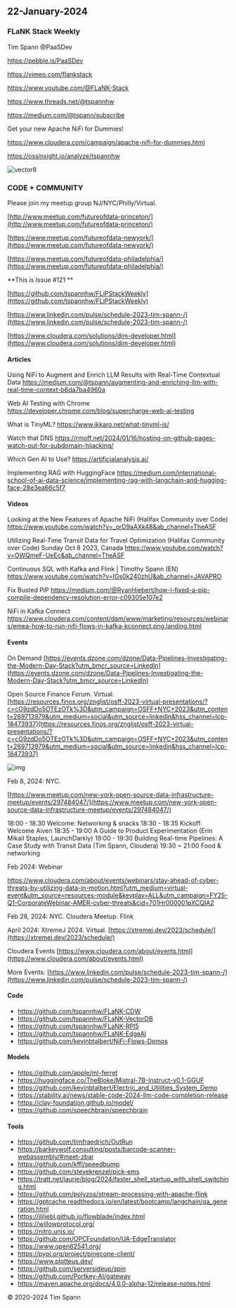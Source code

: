 ## 22-January-2024



### FLaNK Stack Weekly


Tim Spann @PaaSDev

https://pebble.is/PaaSDev

https://vimeo.com/flankstack

https://www.youtube.com/@FLaNK-Stack

https://www.threads.net/@tspannhw

https://medium.com/@tspann/subscribe

Get your new Apache NiFi for Dummies!

https://www.cloudera.com/campaign/apache-nifi-for-dummies.html

https://ossinsight.io/analyze/tspannhw

![vector8](https://github.com/tspannhw/FLiPStackWeekly/assets/18673814/682a1cb9-8329-401f-932a-a7ed01110210)


### CODE + COMMUNITY

Please join my meetup group NJ/NYC/Philly/Virtual. 

[http://www.meetup.com/futureofdata-princeton/](http://www.meetup.com/futureofdata-princeton/)

[https://www.meetup.com/futureofdata-newyork/](https://www.meetup.com/futureofdata-newyork/)

[https://www.meetup.com/futureofdata-philadelphia/](https://www.meetup.com/futureofdata-philadelphia/)


**This is Issue #121 **



[https://github.com/tspannhw/FLiPStackWeekly](https://github.com/tspannhw/FLiPStackWeekly)

[https://www.linkedin.com/pulse/schedule-2023-tim-spann-/](https://www.linkedin.com/pulse/schedule-2023-tim-spann-/)

[https://www.cloudera.com/solutions/dim-developer.html](https://www.cloudera.com/solutions/dim-developer.html)




#### Articles

Using NiFi to Augment and Enrich LLM Results with Real-Time Contextual Data
https://medium.com/@tspann/augmenting-and-enriching-llm-with-real-time-context-b6da7ba4960a

Web AI Testing with Chrome
https://developer.chrome.com/blog/supercharge-web-ai-testing

What is TinyML?
https://www.ikkaro.net/what-tinyml-is/

Watch that DNS
https://rmoff.net/2024/01/16/hosting-on-github-pages-watch-out-for-subdomain-hijacking/

Which Gen AI to Use?
https://artificialanalysis.ai/

Implementing RAG with HuggingFace
https://medium.com/international-school-of-ai-data-science/implementing-rag-with-langchain-and-hugging-face-28e3ea66c5f7


#### Videos

Looking at the New Features of Apache NiFi (Halifax Community over Code)
https://www.youtube.com/watch?v=_orD9aAXk48&ab_channel=TheASF

Utilizing Real-Time Transit Data for Travel Optimization (Halifax Community over Code)
Sunday Oct 8 2023, Canada
https://www.youtube.com/watch?v=OWQmeF-UeEc&ab_channel=TheASF

Continuous SQL with Kafka and Flink | Timothy Spann (EN)
https://www.youtube.com/watch?v=IGs0k240zhU&ab_channel=JAVAPRO

Fix Busted PiP
https://medium.com/@RyanHiebert/how-i-fixed-a-pip-compile-dependency-resolution-error-c09305e107e2

NiFi in Kafka Connect
https://www.cloudera.com/content/dam/www/marketing/resources/webinars/emea-how-to-run-nifi-flows-in-kafka-kconnect.png.landing.html

#### Events

On Demand
[https://events.dzone.com/dzone/Data-Pipelines-Investigating-the-Modern-Day-Stack?utm_bmcr_source=LinkedIn](https://events.dzone.com/dzone/Data-Pipelines-Investigating-the-Modern-Day-Stack?utm_bmcr_source=LinkedIn)

Open Source Finance Forum.  Virtual.
[https://resources.finos.org/znglist/osff-2023-virtual-presentations/?c=cG9zdDo5OTEzOTk%3D&utm_campaign=OSFF+NYC+2023&utm_content=269713979&utm_medium=social&utm_source=linkedin&hss_channel=lcp-18473937](https://resources.finos.org/znglist/osff-2023-virtual-presentations/?c=cG9zdDo5OTEzOTk%3D&utm_campaign=OSFF+NYC+2023&utm_content=269713979&utm_medium=social&utm_source=linkedin&hss_channel=lcp-18473937)

![img](https://media.licdn.com/dms/image/D4E22AQFBasCuZrsnJg/feedshare-shrink_800/0/1702310406179?e=1704931200&v=beta&t=4w-KHZHp074hHIypUEyDUkqUGu9nWXAeGRNPnFyNUUg)

Feb 8, 2024:  NYC.

[https://www.meetup.com/new-york-open-source-data-infrastructure-meetup/events/297484047/](https://www.meetup.com/new-york-open-source-data-infrastructure-meetup/events/297484047/)   

18:00 - 18:30 Welcome: Networking & snacks
18:30 - 18:35 Kickoff: Welcome Aiven
18:35 - 19:00 A Guide to Product Experimentation (Erin Mikail Staples, LaunchDarkly)
19:00 - 19:30 Building Real-time Pipelines: A Case Study with Transit Data (Tim Spann, Cloudera)
19:30 ~ 21:00 Food & networking 

Feb 2024: Webinar

https://www.cloudera.com/about/events/webinars/stay-ahead-of-cyber-threats-by-utilizing-data-in-motion.html?utm_medium=virtual-event&utm_source=resources-module&keyplay=ALL&utm_campaign=FY25-Q1-CorporateWebinar-AMER-cyber-threats&cid=701Hr000001pXCQIA2

Feb 28, 2024:  NYC. Cloudera Meetup.   Flink

April 2024: XtremeJ 2024. Virtual.
[https://xtremej.dev/2023/schedule/](https://xtremej.dev/2023/schedule/)


Cloudera Events
[https://www.cloudera.com/about/events.html](https://www.cloudera.com/about/events.html)

More Events:
[https://www.linkedin.com/pulse/schedule-2023-tim-spann-/](https://www.linkedin.com/pulse/schedule-2023-tim-spann-/)


#### Code

* https://github.com/tspannhw/FLaNK-CDW
* https://github.com/tspannhw/FLaNK-VectorDB
* https://github.com/tspannhw/FLaNK-RPI5
* https://github.com/tspannhw/FLaNK-EdgeAI
* https://github.com/kevinbtalbert/NiFi-Flows-Demos
  
#### Models

* https://github.com/apple/ml-ferret
* https://huggingface.co/TheBloke/Mistral-7B-Instruct-v0.1-GGUF
* https://github.com/kevinbtalbert/Electric_and_Utilities_System_Demo
* https://stability.ai/news/stable-code-2024-llm-code-completion-release
* https://clay-foundation.github.io/model/
* https://github.com/speechbrain/speechbrain

  
#### Tools

* https://github.com/timfraedrich/OutRun
* https://barkeywolf.consulting/posts/barcode-scanner-webassembly/#meet-zbar
* https://github.com/kffl/speedbump
* https://github.com/stevekrenzel/pick-ems
* https://tratt.net/laurie/blog/2024/faster_shell_startup_with_shell_switching.html
* https://github.com/polyzos/stream-processing-with-apache-flink
* https://gptcache.readthedocs.io/en/latest/bootcamp/langchain/qa_generation.html
* https://jliljebl.github.io/flowblade/index.html
* https://willowprotocol.org/
* https://nitro.unjs.io/
* https://github.com/OPCFoundation/UA-EdgeTranslator
* https://www.open62541.org/
* https://pypi.org/project/pinecone-client/
* https://www.plotteus.dev/
* https://github.com/serversideup/spin
* https://github.com/Portkey-AI/gateway
* https://maven.apache.org/docs/4.0.0-alpha-12/release-notes.html

&copy; 2020-2024 Tim Spann
